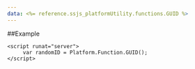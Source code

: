```yaml
---
data: <%= reference.ssjs_platformUtility.functions.GUID %>
---
```


##Example
```
<script runat="server">
     var randomID = Platform.Function.GUID();
</script>
```
